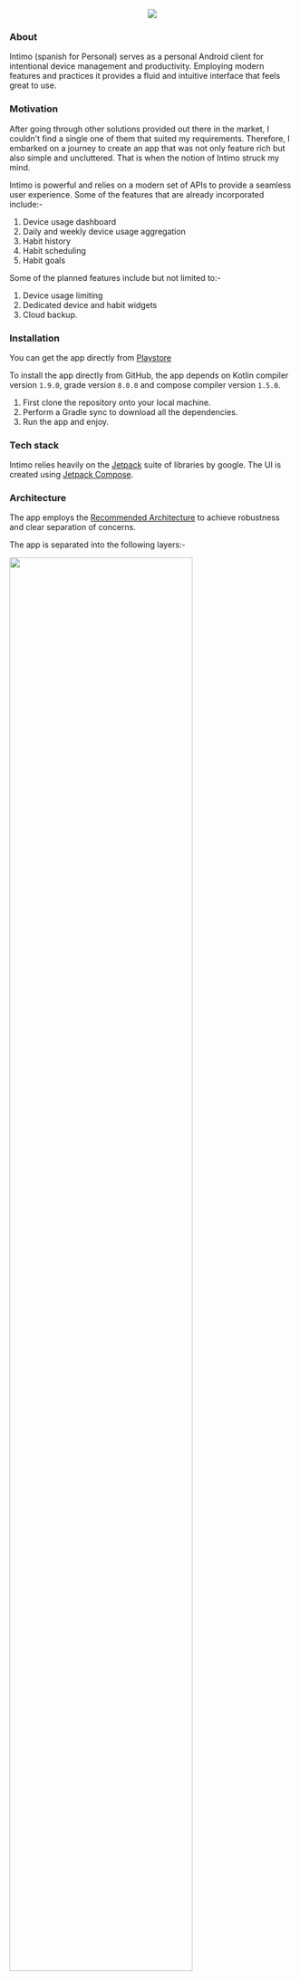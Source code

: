 <p align = "center">
<img src = "https://github.com/DenisGithuku/Intimo/assets/47632042/4f0e2d5b-126e-46a4-9dd5-99d2b128f440" />
</p>

### About
Intimo (spanish for Personal) serves as a personal Android client for intentional device management and productivity. Employing modern features and practices it provides a fluid and intuitive interface that feels great to use.

### Motivation
After going through other solutions provided out there in the market, I couldn't find a single one of them that suited my requirements. Therefore, I embarked on a journey to create an app that was not only feature rich but also simple and uncluttered. That is when the notion of Intimo struck my mind.

Intimo is powerful and relies on a modern set of APIs to provide a seamless user experience. Some of the features that are already incorporated include:-
1. Device usage dashboard
2. Daily and weekly device usage aggregation
3. Habit history
4. Habit scheduling
5. Habit goals

Some of the planned features include but not limited to:-
1. Device usage limiting
2. Dedicated device and habit widgets
3. Cloud backup.


### Installation
You can get the app directly from [Playstore](https://play.google.com/store/apps/details?id=com.githukudenis.intimo)

To install the app directly from GitHub, the app depends on Kotlin compiler version `1.9.0`, grade version `8.0.0` and compose compiler version `1.5.0`. 
1. First clone the repository onto your local machine.
2. Perform a Gradle sync to download all the dependencies.
3. Run the app and enjoy.


### Tech stack
Intimo relies heavily on the [Jetpack](https://developer.android.com/jetpack) suite of libraries by google. The UI is created using [Jetpack Compose](https://developer.android.com/jetpack/compose).

### Architecture
The app employs the [Recommended Architecture](https://developer.android.com/topic/architecture#recommended-app-arch)  to achieve robustness and clear separation of concerns. 

The app is separated into the following layers:-

<img src = "https://github.com/DenisGithuku/Intimo/assets/47632042/5a2dfdb6-250a-4570-baca-32010972f8f5" height = "80%"  width = "80%"/>

### Modules
<table>
<thead>
<tr>
	<th>Module</th>
	<th>Purpose</th>
</tr>
</thead>
<tbody>
<tr>
	<td>:app</td>
	<td>Serves as the entry point</td>
</tr>
<tr>
	<td>:core:designsystem</td>
	<td>Contains all things design</td>
</tr>
<tr>
	<td>:core:util</td>
	<td>Contains all utilities eg String extension functions</td>
</tr>
<tr>
	<td>:core:ui</td>
	<td>Contains common ui components</td>
</tr>
<tr>
	<td>:core:data</td>
	<td>Combines all the data from the various sources</td>
</tr>
<tr>
	<td>:core:database</td>
	<td>Contains database implementations</td>
</tr>
<tr>
	<td>:core:datastore</td>
	<td>Contains data from the datastore prefs</td>
</tr>
<tr>
	<td>:core:local</td>
	<td>Contains data from disk eg. usage statistics</td>
</tr>
<tr>
	<td>:core:model</td>
	<td>Contains all data model definitions</td>
</tr>
<tr>
	<td>:feauture:onboarding</td>
	<td>Onboarding logic on setup</td>
</tr>
<tr>
	<td>:feature:summary</td>
	<td>Dashboard data on home screen</td>
</tr>
<tr>
	<td>:feature:habit</td>
	<td>Habit logic implementation</td>
</tr>
<tr>
	<td>:feature:settings</td>
	<td>User preferences</td>
</tr>
<tr>
	<td>:feature:usage_stats</td>
	<td>Device usage statistics implementation</td>
</tr>
</tbody>
</table>


### Interface
<div style = "display: flex; flex-direction: row; justify-content: center; flex-wrap: wrap">

<img src = "https://github.com/DenisGithuku/Intimo/assets/47632042/cad02758-a0ec-42ed-b9eb-763f0d82d532" width = "30%" height = "30%" />

<img src = "https://github.com/DenisGithuku/Intimo/assets/47632042/fdf7894e-aed6-4e37-81f3-6f74d6ba7058" width = "30%" height = "30%" />

<img src = "https://github.com/DenisGithuku/Intimo/assets/47632042/3defce48-caab-44f6-9115-33dfe7c0a3fd" width = "30%" height = "30%" />

<img src = "https://github.com/DenisGithuku/Intimo/assets/47632042/a03c213f-ae90-45eb-b78e-ac15f57cd997" width = "30%" height = "30%" />

<img src = "https://github.com/DenisGithuku/Intimo/assets/47632042/29124dad-2695-4a91-96d0-aee4aa796e2f" width = "30%" height = "30%" />

<img src = "https://github.com/DenisGithuku/Intimo/assets/47632042/609fbdca-e055-4be0-b5d5-cc77eb412566" width = "30%" height = "30%" />

<img src = "https://github.com/DenisGithuku/Intimo/assets/47632042/8abd1687-a8ee-4e1d-b694-0484124e76d4" width = "30%" height = "30%" />

</div>
### State of things
The app is in constant development hence new features are added regularly.

Any feedback is welcome through: githukudenis@gmail.com
